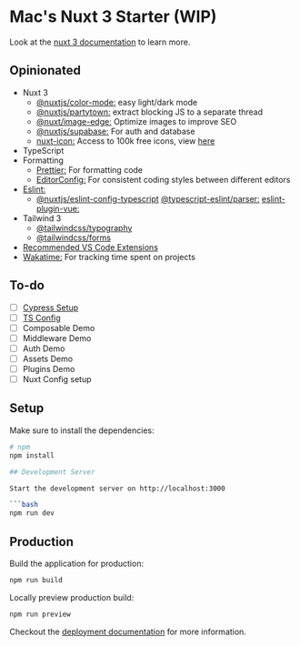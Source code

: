 # Mac's Nuxt 3 Starter (WIP)

Look at the [nuxt 3 documentation](https://v3.nuxtjs.org) to learn more.

## Opinionated

- Nuxt 3
  - [@nuxtjs/color-mode:](https://color-mode.nuxtjs.org/) easy light/dark mode
  - [@nuxtjs/partytown:](https://github.com/nuxt-modules/partytown) extract blocking JS to a separate thread
  - [@nuxt/image-edge:](https://v1.image.nuxtjs.org/get-started/) Optimize images to improve SEO
  - [@nuxtjs/supabase:]() For auth and database
  - [nuxt-icon:](https://icones.js.org/) Access to 100k free icons, view [here](https://icones.js.org/)
- TypeScript
- Formatting
  - [Prettier:](https://prettier.io/) For formatting code
  - [EditorConfig:](https://editorconfig.org/) For consistent coding styles between different editors
- [Eslint:]()
  - [@nuxtjs/eslint-config-typescript]()
    [@typescript-eslint/parser:]()
    [eslint-plugin-vue:]()
- Tailwind 3
  - [@tailwindcss/typography](https://tailwindcss.com/docs/typography-plugin)
  - [@tailwindcss/forms](https://github.com/tailwindlabs/tailwindcss-forms)
- [Recommended VS Code Extensions](https://github.com/Drew-Macgibbon/nuxt3-starter/blob/main/.vscode/extensions.json)
- [Wakatime:](https://wakatime.com) For tracking time spent on projects 
<!-- 
(If you’re not prompted, press F1 or ⌘ + Shift + P then type WakaTime API Key.)
Your coding stats are visible in your WakaTime dashboard: https://wakatime.com/dashboard
 -->
  

## To-do

- [ ] [Cypress Setup](https://www.cypress.io/)
- [ ] [TS Config](https://www.cypress.io/)
- [ ] Composable Demo
- [ ] Middleware Demo
- [ ] Auth Demo
- [ ] Assets Demo
- [ ] Plugins Demo
- [ ] Nuxt Config setup

## Setup

Make sure to install the dependencies:

```bash
# npm
npm install

## Development Server

Start the development server on http://localhost:3000

```bash
npm run dev
```

## Production

Build the application for production:

```bash
npm run build
```

Locally preview production build:

```bash
npm run preview
```

Checkout the [deployment documentation](https://v3.nuxtjs.org/guide/deploy/presets) for more information.
